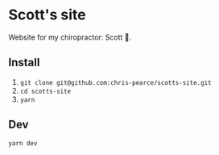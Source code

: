 # Scott's site

Website for my chiropractor: Scott 🦋.

## Install

1.  `git clone git@github.com:chris-pearce/scotts-site.git`
2.  `cd scotts-site`
3.  `yarn`

## Dev

`yarn dev`
